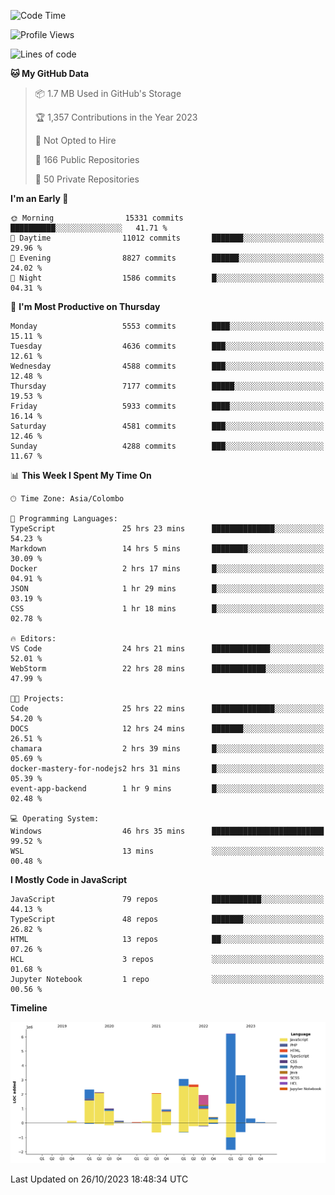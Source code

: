 
<!--START_SECTION:waka-->
![Code Time](http://img.shields.io/badge/Code%20Time-1%2C291%20hrs%2049%20mins-blue)

![Profile Views](http://img.shields.io/badge/Profile%20Views-7-blue)

![Lines of code](https://img.shields.io/badge/From%20Hello%20World%20I%27ve%20Written-26.8%20million%20lines%20of%20code-blue)

**🐱 My GitHub Data** 

> 📦 1.7 MB Used in GitHub's Storage 
 > 
> 🏆 1,357 Contributions in the Year 2023
 > 
> 🚫 Not Opted to Hire
 > 
> 📜 166 Public Repositories 
 > 
> 🔑 50 Private Repositories 
 > 
**I'm an Early 🐤** 

```text
🌞 Morning                15331 commits       ██████████░░░░░░░░░░░░░░░   41.71 % 
🌆 Daytime                11012 commits       ███████░░░░░░░░░░░░░░░░░░   29.96 % 
🌃 Evening                8827 commits        ██████░░░░░░░░░░░░░░░░░░░   24.02 % 
🌙 Night                  1586 commits        █░░░░░░░░░░░░░░░░░░░░░░░░   04.31 % 
```
📅 **I'm Most Productive on Thursday** 

```text
Monday                   5553 commits        ████░░░░░░░░░░░░░░░░░░░░░   15.11 % 
Tuesday                  4636 commits        ███░░░░░░░░░░░░░░░░░░░░░░   12.61 % 
Wednesday                4588 commits        ███░░░░░░░░░░░░░░░░░░░░░░   12.48 % 
Thursday                 7177 commits        █████░░░░░░░░░░░░░░░░░░░░   19.53 % 
Friday                   5933 commits        ████░░░░░░░░░░░░░░░░░░░░░   16.14 % 
Saturday                 4581 commits        ███░░░░░░░░░░░░░░░░░░░░░░   12.46 % 
Sunday                   4288 commits        ███░░░░░░░░░░░░░░░░░░░░░░   11.67 % 
```


📊 **This Week I Spent My Time On** 

```text
🕑︎ Time Zone: Asia/Colombo

💬 Programming Languages: 
TypeScript               25 hrs 23 mins      ██████████████░░░░░░░░░░░   54.23 % 
Markdown                 14 hrs 5 mins       ████████░░░░░░░░░░░░░░░░░   30.09 % 
Docker                   2 hrs 17 mins       █░░░░░░░░░░░░░░░░░░░░░░░░   04.91 % 
JSON                     1 hr 29 mins        █░░░░░░░░░░░░░░░░░░░░░░░░   03.19 % 
CSS                      1 hr 18 mins        █░░░░░░░░░░░░░░░░░░░░░░░░   02.78 % 

🔥 Editors: 
VS Code                  24 hrs 21 mins      █████████████░░░░░░░░░░░░   52.01 % 
WebStorm                 22 hrs 28 mins      ████████████░░░░░░░░░░░░░   47.99 % 

🐱‍💻 Projects: 
Code                     25 hrs 22 mins      ██████████████░░░░░░░░░░░   54.20 % 
DOCS                     12 hrs 24 mins      ███████░░░░░░░░░░░░░░░░░░   26.51 % 
chamara                  2 hrs 39 mins       █░░░░░░░░░░░░░░░░░░░░░░░░   05.69 % 
docker-mastery-for-nodejs2 hrs 31 mins       █░░░░░░░░░░░░░░░░░░░░░░░░   05.39 % 
event-app-backend        1 hr 9 mins         █░░░░░░░░░░░░░░░░░░░░░░░░   02.48 % 

💻 Operating System: 
Windows                  46 hrs 35 mins      █████████████████████████   99.52 % 
WSL                      13 mins             ░░░░░░░░░░░░░░░░░░░░░░░░░   00.48 % 
```

**I Mostly Code in JavaScript** 

```text
JavaScript               79 repos            ███████████░░░░░░░░░░░░░░   44.13 % 
TypeScript               48 repos            ███████░░░░░░░░░░░░░░░░░░   26.82 % 
HTML                     13 repos            ██░░░░░░░░░░░░░░░░░░░░░░░   07.26 % 
HCL                      3 repos             ░░░░░░░░░░░░░░░░░░░░░░░░░   01.68 % 
Jupyter Notebook         1 repo              ░░░░░░░░░░░░░░░░░░░░░░░░░   00.56 % 
```



**Timeline**

![Lines of Code chart](https://raw.githubusercontent.com/ccweerasinghe1994/ccweerasinghe1994/master/assets/bar_graph.png)


 Last Updated on 26/10/2023 18:48:34 UTC
<!--END_SECTION:waka-->
